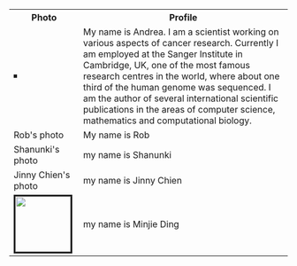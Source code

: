 <html>
<table style="width:100%">
  <tr>
    <th>Photo</th>
    <th>Profile</th> 
  </tr>
  <tr>
    <td><img src="andrea.jpg" alt="" border=3 /></td>
    <td>My name is Andrea. I am a scientist working on various aspects of cancer research. Currently I am employed at the Sanger Institute in Cambridge, UK, one of the most famous research centres in the world, where about one third of the human genome was sequenced. I am the author of several international scientific publications in the areas of computer science, mathematics and computational biology.</td> 
  </tr>
  <tr>
    <td>Rob's photo</td>
    <td>My name is Rob</td> 
  </tr>
  <tr>
    <td>Shanunki's photo</td>
    <td>my name is Shanunki</td>
  </tr>
  <tr>
    <td>Jinny Chien's photo</td>
    <td>my name is Jinny Chien</td>
  </tr>
  <tr>
    <td><img src="ding.jpg" alt="" border=3 height=100 width=100></img></td>
    <td>my name is Minjie Ding</td>
  </tr>
</table>
</html>
